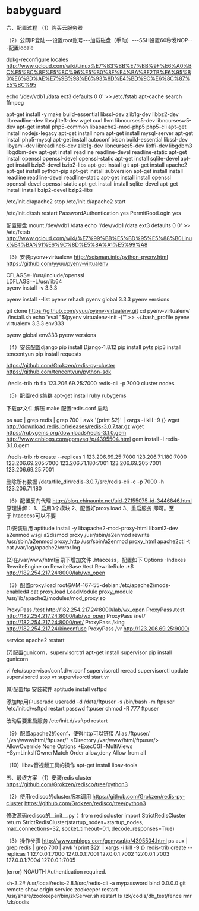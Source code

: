 # babyguard
六、配置过程
（1）购买云服务器

（2）公网IP登陆---设置root账号---加载磁盘（手动）---SSH设置60秒发NOP---配置locale

dpkg-reconfigure locales
http://www.qcloud.com/wiki/Linux%E7%B3%BB%E7%BB%9F%E6%A0%BC%E5%BC%8F%E5%8C%96%E5%B0%8F%E4%BA%8E2TB%E6%95%B0%E6%8D%AE%E7%9B%98%E6%93%8D%E4%BD%9C%E6%8C%87%E5%BC%95

echo '/dev/vdb1 /data ext3 defaults 0 0' >> /etc/fstab
apt-cache search ffmpeg

apt-get install -y make build-essential libssl-dev zlib1g-dev libbz2-dev libreadline-dev libsqlite3-dev wget curl llvm libncurses5-dev libncursesw5-dev
apt-get install php5-common libapache2-mod-php5 php5-cli
apt-get install nodejs-legacy
apt-get install npm
apt-get install mysql-server
apt-get install php5-mysql
apt-get install autoconf bison build-essential libssl-dev libyaml-dev libreadline6-dev zlib1g-dev libncurses5-dev libffi-dev libgdbm3 libgdbm-dev
apt-get install readline readline-devel readline-static
apt-get install openssl openssl-devel openssl-static
apt-get install sqlite-devel
apt-get install bzip2-devel bzip2-libs
apt-get install git
apt-get install apache2
apt-get install python-pip
apt-get install subversion
apt-get install install readline readline-devel readline-static
apt-get install install openssl openssl-devel openssl-static
apt-get install install sqlite-devel
apt-get install install bzip2-devel bzip2-libs

/etc/init.d/apache2 stop
/etc/init.d/apache2 start

/etc/init.d/ssh restart
PasswordAuthentication yes
PermitRootLogin yes

配置硬盘
mount /dev/vdb1 /data
echo '/dev/vdb1 /data ext3 defaults 0 0' >> /etc/fstab
http://www.qcloud.com/wiki/%E7%99%BB%E5%BD%95%E5%88%B0Linux%E4%BA%91%E6%9C%8D%E5%8A%A1%E5%99%A8

（3）安装pyenv+virtualenv
http://seisman.info/python-pyenv.html
https://github.com/yyuu/pyenv-virtualenv

CFLAGS=-I/usr/include/openssl \
LDFLAGS=-L/usr/lib64 \
pyenv install -v 3.3.3

pyenv install --list
pyenv rehash
pyenv global 3.3.3
pyenv versions

git clone https://github.com/yyuu/pyenv-virtualenv.git
cd pyenv-virtualenv/
./install.sh
echo 'eval "$(pyenv virtualenv-init -)"' >> ~/.bash_profile
pyenv virtualenv 3.3.3 env333

pyenv global env333
pyenv versions


（4）安装配置django
pip install Django-1.8.12
pip install pytz
pip3 install tencentyun
pip install requests

https://github.com/Grokzen/redis-py-cluster
https://github.com/tencentyun/python-sdk

./redis-trib.rb fix 123.206.69.25:7000
redis-cli -p 7000 cluster nodes

（5）配置redis集群
apt-get install ruby rubygems

下载gz文件
解压
make
配置redis.conf
启动

ps aux | grep redis | grep 700 | awk '{print $2}' | xargs -i kill -9 {}
wget http://download.redis.io/releases/redis-3.0.7.tar.gz
wget  https://rubygems.org/downloads/redis-3.1.0.gem
http://www.cnblogs.com/gomysql/p/4395504.html
gem install -l redis-3.1.0.gem

./redis-trib.rb create --replicas 1 123.206.69.25:7000 123.206.71.180:7000 123.206.69.205:7000 123.206.71.180:7001 123.206.69.205:7001 123.206.69.25:7001

 删除所有数据
/data/file_dir/redis-3.0.7/src/redis-cli -c -p 7000 -h 123.206.71.180

（6）配置反向代理
http://blog.chinaunix.net/uid-27155075-id-3446846.html
原理讲解：
1、启用3个模块
2、配置好proxy.load
3、重启服务
即可。至于.htaccess可以不要

(1)安装启用
aptitude install -y libapache2-mod-proxy-html libxml2-dev
a2enmod wsgi
a2dismod proxy
/usr/sbin/a2enmod rewrite
/usr/sbin/a2enmod proxy_http
/usr/sbin/a2enmod proxy_html
apache2ctl -t
cat /var/log/apache2/error.log

(2)在/var/www/html目录下增加文件 .htaccess，配置如下
Options -Indexes
<IfModule mod_rewrite.c>
RewriteEngine on
RewriteBase /test
RewriteRule .*$ http://182.254.217.24:8000/lab/wx_open
</IfModule>

（3）配置proxy.load
root@VM-167-55-debian:/etc/apache2/mods-enabled# cat proxy.load
LoadModule proxy_module /usr/lib/apache2/modules/mod_proxy.so

ProxyPass /test http://182.254.217.24:8000/lab/wx_open
ProxyPass /test http://182.254.217.24:8000/lab/wx_open
ProxyPass /net/ http://182.254.217.24:8000/net/
ProxyPass /king http://182.254.217.24/kinconfuse
ProxyPass /vr http://123.206.69.25:9000/

service apache2 restart

(7)配置gunicorn，supervisorctrl
apt-get install supervisor
pip install gunicorn

vi /etc/supervisor/conf.d/vr.conf
supervisorctl reread
supervisorctl update
supervisorctl stop vr
supervisorctl start vr

(8)配置ftp
安装软件
aptitude install vsftpd

添加ftp用户useradd
useradd -d /data/ftpuser -s /bin/bash -m ftpuser
/etc/init.d/vsftpd restart
passwd ftpuser
chmod -R 777 ftpuser

改动后要重启服务
/etc/init.d/vsftpd restart

（9）配置apache2的conf，使得http可以链接
Alias /ftpuser/ "/var/www/html/ftpuser/"
<Directory /var/www/html/ftpuser/>
    AllowOverride None
    Options +ExecCGI -MultiViews +SymLinksIfOwnerMatch
    Order allow,deny
    Allow from all
</Directory>

（10）libav音视频工具的操作
apt-get install libav-tools

五、最终方案
（1）安装redis cluster
https://github.com/Grokzen/redisco/tree/python3

（2）使用redisco的cluster版本调用
https://github.com/Grokzen/redis-py-cluster
https://github.com/Grokzen/redisco/tree/python3

修改源码redisco的__init__.py：
from rediscluster import StrictRedisCluster
return StrictRedisCluster(startup_nodes=startup_nodes, max_connections=32, socket_timeout=0.1, decode_responses=True)

（3）操作步骤
http://www.cnblogs.com/gomysql/p/4395504.html
ps aux | grep redis | grep 700 | awk '{print $2}' | xargs -i kill -9 {}
redis-trib create --replicas 1 127.0.0.1:7000 127.0.0.1:7001 127.0.0.1:7002 127.0.0.1:7003 127.0.0.1:7004 127.0.0.1:7005

(error) NOAUTH Authentication required.

sh-3.2# /usr/local/redis-2.8.1/src/redis-cli -a mypassword
bind 0.0.0.0
git remote show origin
service zookeeper restart
/usr/share/zookeeper/bin/zkServer.sh restart
ls /zk/codis/db_test/fence
rmr /zk/codis
